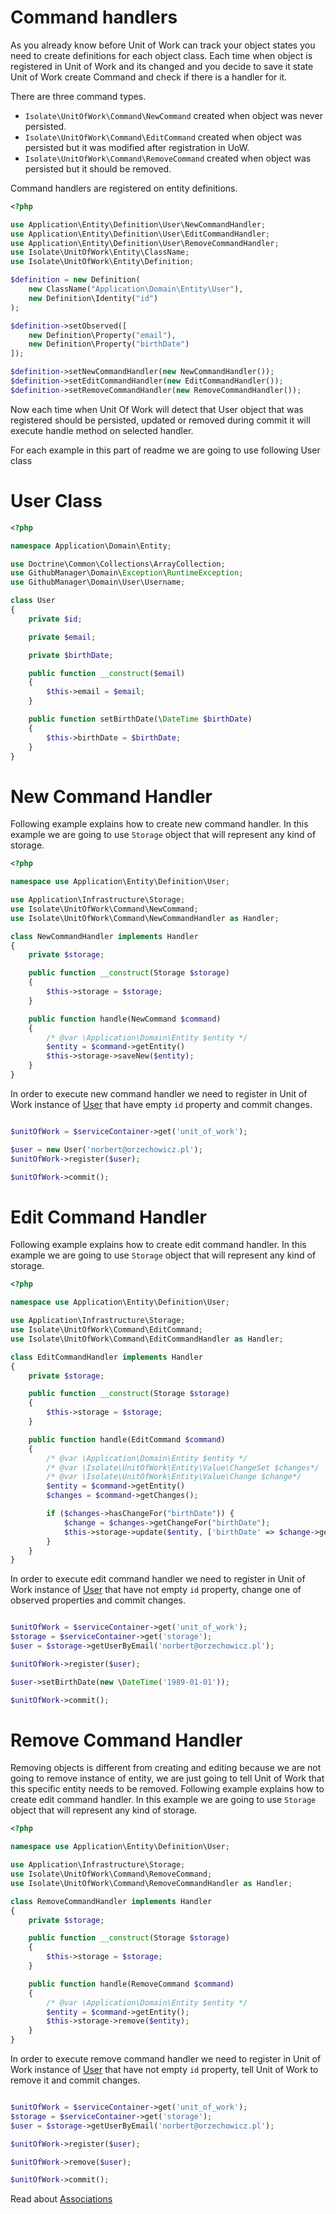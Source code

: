 # Command handlers

As you already know before Unit of Work can track your object states you need to create definitions for each object class.
Each time when object is registered in Unit of Work and its changed and you decide to save it state Unit of Work create
Command and check if there is a handler for it.

There are three command types.

- ``Isolate\UnitOfWork\Command\NewCommand`` created when object was never persisted.
- ``Isolate\UnitOfWork\Command\EditCommand`` created when object was persisted but it was modified after registration in UoW.
- ``Isolate\UnitOfWork\Command\RemoveCommand`` created when object was persisted but it should be removed.

Command handlers are registered on entity definitions.

```php
<?php

use Application\Entity\Definition\User\NewCommandHandler;
use Application\Entity\Definition\User\EditCommandHandler;
use Application\Entity\Definition\User\RemoveCommandHandler;
use Isolate\UnitOfWork\Entity\ClassName;
use Isolate\UnitOfWork\Entity\Definition;

$definition = new Definition(
    new ClassName("Application\Domain\Entity\User"),
    new Definition\Identity("id")
);

$definition->setObserved([
    new Definition\Property("email"),
    new Definition\Property("birthDate")
]);

$definition->setNewCommandHandler(new NewCommandHandler());
$definition->setEditCommandHandler(new EditCommandHandler());
$definition->setRemoveCommandHandler(new RemoveCommandHandler());
```

Now each time when Unit Of Work will detect that User object that was registered should be persisted, updated or removed
during commit it will execute handle method on selected handler.

For each example in this part of readme we are going to use following User class

# User Class
```php
<?php

namespace Application\Domain\Entity;

use Doctrine\Common\Collections\ArrayCollection;
use GithubManager\Domain\Exception\RuntimeException;
use GithubManager\Domain\User\Username;

class User
{
    private $id;

    private $email;

    private $birthDate;

    public function __construct($email)
    {
        $this->email = $email;
    }

    public function setBirthDate(\DateTime $birthDate)
    {
        $this->birthDate = $birthDate;
    }
}

```

# New Command Handler

Following example explains how to create new command handler. In this example we are going to use ``Storage`` object
that will represent any kind of storage.

```php
<?php

namespace use Application\Entity\Definition\User;

use Application\Infrastructure\Storage;
use Isolate\UnitOfWork\Command\NewCommand;
use Isolate\UnitOfWork\Command\NewCommandHandler as Handler;

class NewCommandHandler implements Handler
{
    private $storage;

    public function __construct(Storage $storage)
    {
        $this->storage = $storage;
    }

    public function handle(NewCommand $command)
    {
        /* @var \Application\Domain\Entity $entity */
        $entity = $command->getEntity()
        $this->storage->saveNew($entity);
    }
}
```

In order to execute new command handler we need to register in Unit of Work instance of [User](#user-class)
that have empty ``id`` property and commit changes.

```php

$unitOfWork = $serviceContainer->get('unit_of_work');

$user = new User('norbert@orzechowicz.pl');
$unitOfWork->register($user);

$unitOfWork->commit();

```

# Edit Command Handler

Following example explains how to create edit command handler. In this example we are going to use ``Storage`` object
that will represent any kind of storage.

```php
<?php

namespace use Application\Entity\Definition\User;

use Application\Infrastructure\Storage;
use Isolate\UnitOfWork\Command\EditCommand;
use Isolate\UnitOfWork\Command\EditCommandHandler as Handler;

class EditCommandHandler implements Handler
{
    private $storage;

    public function __construct(Storage $storage)
    {
        $this->storage = $storage;
    }

    public function handle(EditCommand $command)
    {
        /* @var \Application\Domain\Entity $entity */
        /* @var \Isolate\UnitOfWork\Entity\Value\ChangeSet $changes*/
        /* @var \Isolate\UnitOfWork\Entity\Value\Change $change*/
        $entity = $command->getEntity()
        $changes = $command->getChanges();

        if ($changes->hasChangeFor("birthDate")) {
            $change = $changes->getChangeFor("birthDate");
            $this->storage->update($entity, ['birthDate' => $change->getNewValue()]);
        }
    }
}
```

In order to execute edit command handler we need to register in Unit of Work instance of [User](#user-class)
that have not empty ``id`` property, change one of observed properties and commit changes.

```php

$unitOfWork = $serviceContainer->get('unit_of_work');
$storage = $serviceContainer->get('storage');
$user = $storage->getUserByEmail('norbert@orzechowicz.pl');

$unitOfWork->register($user);

$user->setBirthDate(new \DateTime('1989-01-01'));

$unitOfWork->commit();

```

# Remove Command Handler

Removing objects is different from creating and editing because we are not going to remove instance of entity, we are just
going to tell Unit of Work that this specific entity needs to be removed.
Following example explains how to create edit command handler. In this example we are going to use ``Storage`` object
that will represent any kind of storage.

```php
<?php

namespace use Application\Entity\Definition\User;

use Application\Infrastructure\Storage;
use Isolate\UnitOfWork\Command\RemoveCommand;
use Isolate\UnitOfWork\Command\RemoveCommandHandler as Handler;

class RemoveCommandHandler implements Handler
{
    private $storage;

    public function __construct(Storage $storage)
    {
        $this->storage = $storage;
    }

    public function handle(RemoveCommand $command)
    {
        /* @var \Application\Domain\Entity $entity */
        $entity = $command->getEntity();
        $this->storage->remove($entity);
    }
}
```

In order to execute remove command handler we need to register in Unit of Work instance of [User](#user-class)
that have not empty ``id`` property, tell Unit of Work to remove it and commit changes.

```php

$unitOfWork = $serviceContainer->get('unit_of_work');
$storage = $serviceContainer->get('storage');
$user = $storage->getUserByEmail('norbert@orzechowicz.pl');

$unitOfWork->register($user);

$unitOfWork->remove($user);

$unitOfWork->commit();

```

Read about [Associations](associations.md)

